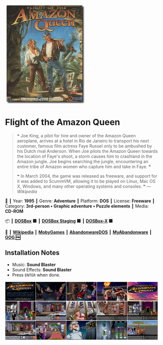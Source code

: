 ![](Thumbnail.png "application-thumbnail")

# Flight of the Amazon Queen

> ❝ Joe King, a pilot for hire and owner of the Amazon Queen aeroplane, arrives at a hotel in Rio de Janeiro to transport his next customer, famous film actress Faye Russel only to be ambushed by his Dutch rival Anderson. When Joe pilots the Amazon Queen towards the location of Faye's shoot, a storm causes him to crashland in the Amazon jungle. Joe begins searching the jungle, encountering an entire tribe of Amazon women who capture him and take in Faye. ❞
>
> ❝ In March 2004, the game was released as freeware, and support for it was added to ScummVM, allowing it to be played on Linux, Mac OS X, Windows, and many other operating systems and consoles. ❞ — *Wikipedia*
>

📌 ┃ Year: **1995** ┃ Genre: **Adventure** ┃ Platform: **DOS** ┃ License: **Freeware** ┃ Category: **3rd-person • Graphic adventure • Puzzle elements** ┃ Media: **CD-ROM** 

📦 ┃ **[DOSBox](https://www.dosbox.com/) 🟩** ┃ **[DOSBox Staging](https://dosbox-staging.github.io/) 🟩** ┃ **[DOSBox-X](https://dosbox-x.com/) 🟩** 

📎 ┃ **[Wikipedia](https://en.wikipedia.org/wiki/Flight_of_the_Amazon_Queen)** ┃ **[MobyGames](https://www.mobygames.com/game/352/flight-of-the-amazon-queen/)** ┃ **[AbandonwareDOS](https://www.abandonwaredos.com/abandonware-game.php?abandonware=Flight+of+the+Amazon+Queen&gid=1780)** ┃ **[MyAbandonware](https://www.myabandonware.com/game/flight-of-the-amazon-queen-2rn)** ┃ **[GOG 🆓](https://www.gog.com/en/game/flight_of_the_amazon_queen)** 

## Installation Notes
- Music: **Sound Blaster**
- Sound Effects: **Sound Blaster**
- Press `ENTER` when done.

![](Montage.png "Flight of the Amazon Queen")

